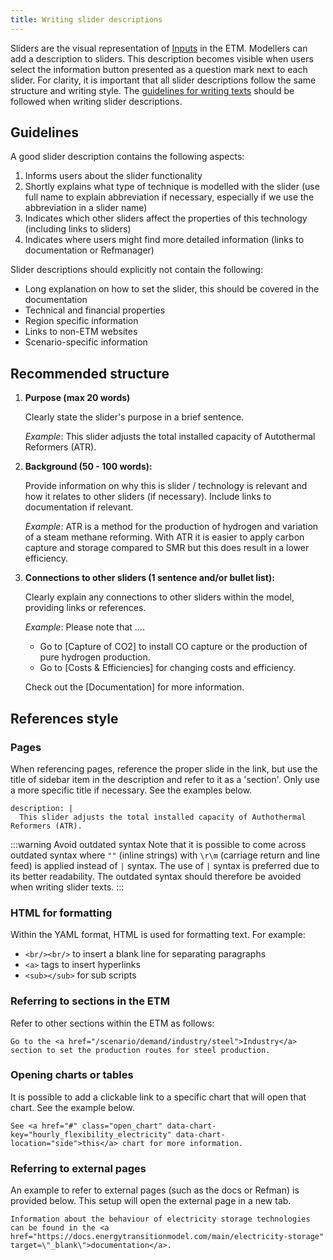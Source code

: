 ```yaml
---
title: Writing slider descriptions
---
```


Sliders are the visual representation of [Inputs](inputs.md) in the ETM. Modellers can add a description to sliders. This description becomes visible when users select the information button presented as a question mark next to each slider. For clarity, it is important that all slider descriptions follow the same structure and writing style. The [guidelines for writing texts](./authoring-texts.md) should be followed when writing slider descriptions.

## Guidelines
A good slider description contains the following aspects:
1. Informs users about the slider functionality
2. Shortly explains what type of technique is modelled with the slider (use full name to explain abbreviation if necessary, especially if we use the abbreviation in a slider name)
3. Indicates which other sliders affect the properties of this technology (including links to sliders)
4. Indicates where users might find more detailed information (links to documentation or Refmanager)

Slider descriptions should explicitly not contain the following: 
* Long explanation on how to set the slider, this should be covered in the documentation
* Technical and financial properties
* Region specific information
* Links to non-ETM websites
* Scenario-specific information

## Recommended structure

1. **Purpose (max 20 words)**

   Clearly state the slider's purpose in a brief sentence.

   *Example*: This slider adjusts the total installed capacity of Autothermal Reformers (ATR).
   
2. **Background (50 - 100 words):** 

   Provide information on why this is slider / technology is relevant and how it relates to other sliders (if necessary). Include links to documentation if relevant.
    
   *Example*: ATR is a method for the production of hydrogen and variation of a steam methane reforming. With ATR it is easier to apply carbon capture and storage compared to SMR but this does result in a lower efficiency. 

 
3. **Connections to other sliders (1 sentence and/or bullet list):**

   Clearly explain any connections to other sliders within the model, providing links or references. 
    
   *Example*: 
   Please note that ….

   * Go to [Capture of CO2] to install CO capture or the production of pure hydrogen production.
   * Go to [Costs & Efficiencies] for changing costs and efficiency. 
   
   Check out the [Documentation] for more information.

## References style

### Pages

When referencing pages, reference the proper slide in the link, but use the title of sidebar item in the description and refer to it as a 'section'. Only use a more specific title if necessary. See the examples below.

```
description: |
  This slider adjusts the total installed capacity of Authothermal Reformers (ATR). 
```

:::warning Avoid outdated syntax
Note that it is possible to come across outdated syntax where `""` (inline strings) with `\r\m` (carriage return and line feed) is applied instead of `|` syntax. The use of `|` syntax is preferred due to its better readability. The outdated syntax should therefore be avoided when writing slider texts. 
:::

### HTML for formatting
Within the YAML format, HTML is used for formatting text. For example:
* `<br/><br/>` to insert a blank line for separating paragraphs
* `<a>` tags to insert hyperlinks
* `<sub></sub>` for sub scripts

### Referring to sections in the ETM
Refer to other sections within the ETM as follows:

```
Go to the <a href="/scenario/demand/industry/steel">Industry</a> section to set the production routes for steel production. 
```

### Opening charts or tables
It is possible to add a clickable link to a specific chart that will open that chart. See the example below.

```
See <a href="#" class="open_chart" data-chart-key="hourly_flexibility_electricity" data-chart-location="side">this</a> chart for more information.
```
### Referring to external pages
An example to refer to external pages (such as the docs or Refman) is provided below. This setup will open the external page in a new tab. 

```
Information about the behaviour of electricity storage technologies can be found in the <a href="https://docs.energytransitionmodel.com/main/electricity-storage" target=\"_blank\">documentation</a>. 
```
